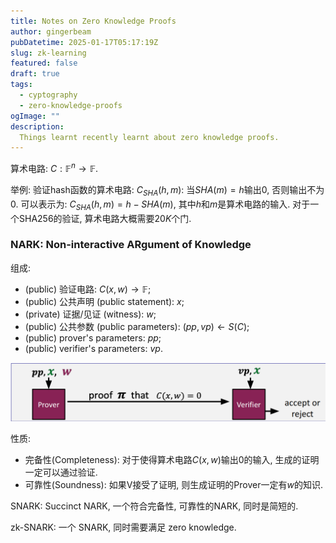 ```yaml
---
title: Notes on Zero Knowledge Proofs
author: gingerbeam
pubDatetime: 2025-01-17T05:17:19Z
slug: zk-learning
featured: false
draft: true
tags:
  - cyptography
  - zero-knowledge-proofs
ogImage: ""
description:
  Things learnt recently learnt about zero knowledge proofs.
---
```


算术电路: $C: \mathbb{F}^n → \mathbb{F}$.

举例: 验证hash函数的算术电路: $C_{SHA}(h, m)$: 当$SHA(m) = h$输出$0$, 否则输出不为$0$.
可以表示为: $C_{SHA}(h, m) = h - SHA(m)$, 其中$h$和$m$是算术电路的输入. 对于一个SHA256的验证, 算术电路大概需要$20K$个门.

### NARK: Non-interactive ARgument of Knowledge

组成:
- (public) 验证电路: $C(x, w) → \mathbb{F}$;
- (public) 公共声明 (public statement): $x$;
- (private) 证据/见证 (witness): $w$;
- (public) 公共参数 (public parameters): $(pp, vp) \gets S(C)$;
- (public) prover's parameters: $pp$;
- (public) verifier's parameters: $vp$.

![alt text](image.png)

性质:
- 完备性(Completeness): 对于使得算术电路$C(x, w)$输出$0$的输入, 生成的证明一定可以通过验证.
- 可靠性(Soundness): 如果V接受了证明, 则生成证明的Prover一定有$w$的知识.


SNARK: Succinct NARK, 一个符合完备性, 可靠性的NARK, 同时是简短的.

zk-SNARK: 一个 SNARK, 同时需要满足 zero knowledge.

